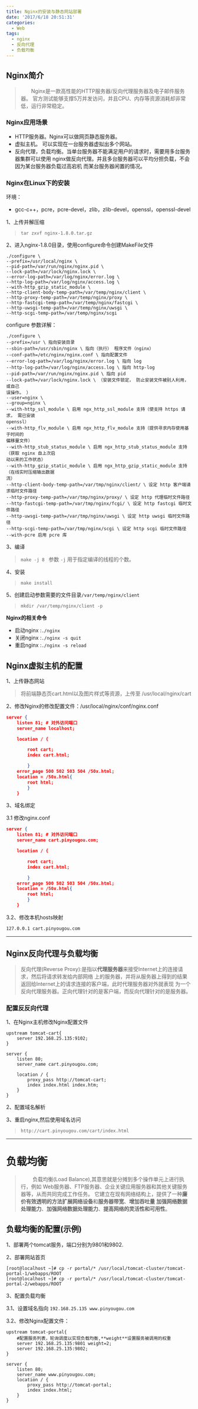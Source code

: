 ```yaml
---
title: Nginx的安装与静态网站部署
date: '2017/6/18 20:51:31'
categories:
  - Web
tags:
  - nginx
  - 反向代理
  - 负载均衡
---
```




## Nginx简介

>&emsp;&emsp;Nginx是一款高性能的HTTP服务器/反向代理服务器及电子邮件服务器。
官方测试能够支撑5万并发访问，并且CPU、内存等资源消耗却非常低，运行非常稳定。

### Nginx应用场景
- HTTP服务器。Nginx可以做网页静态服务器。
- 虚拟主机。 可以实现在一台服务器虚拟出多个网站。
- 反向代理，负载均衡。当单台服务器不能满足用户的请求时，需要用多台服务器集群可以使用
nginx做反向代理。并且多台服务器可以平均分担负载，不会因为某台服务器负载过高宕机
而某台服务器闲置的情况。

<!--More-->

### Nginx在Linux下的安装
环境：
- gcc-c++，pcre，pcre-devel，zlib，zlib-devel，openssl，openssl-devel

1、上传并解压缩
>`tar zxvf nginx-1.8.0.tar.gz`

2、进入nginx-1.8.0目录，使用configure命令创建MakeFile文件
```shell
./configure \
--prefix=/usr/local/nginx \
--pid-path=/var/run/nginx/nginx.pid \
--lock-path=/var/lock/nginx.lock \
--error-log-path=/var/log/nginx/error.log \
--http-log-path=/var/log/nginx/access.log \
--with-http_gzip_static_module \
--http-client-body-temp-path=/var/temp/nginx/client \
--http-proxy-temp-path=/var/temp/nginx/proxy \
--http-fastcgi-temp-path=/var/temp/nginx/fastcgi \
--http-uwsgi-temp-path=/var/temp/nginx/uwsgi \
--http-scgi-temp-path=/var/temp/nginx/scgi

```

configure 参数详解：
```shell
./configure \
--prefix=/usr \ 指向安装目录
--sbin-path=/usr/sbin/nginx \ 指向（执行） 程序文件（nginx）
--conf-path=/etc/nginx/nginx.conf \ 指向配置文件
--error-log-path=/var/log/nginx/error.log \ 指向 log
--http-log-path=/var/log/nginx/access.log \ 指向 http-log
--pid-path=/var/run/nginx/nginx.pid \ 指向 pid
--lock-path=/var/lock/nginx.lock \ （安装文件锁定， 防止安装文件被别人利用， 或自己
误操作。 ）
--user=nginx \
--group=nginx \
--with-http_ssl_module \ 启用 ngx_http_ssl_module 支持（使支持 https 请求， 需已安装
openssl）
--with-http_flv_module \ 启用 ngx_http_flv_module 支持（提供寻求内存使用基于时间的
偏移量文件）
--with-http_stub_status_module \ 启用 ngx_http_stub_status_module 支持（获取 nginx 自上次启
动以来的工作状态）
--with-http_gzip_static_module \ 启用 ngx_http_gzip_static_module 支持（在线实时压缩输出数据
流）
--http-client-body-temp-path=/var/tmp/nginx/client/ \ 设定 http 客户端请求临时文件路径
--http-proxy-temp-path=/var/tmp/nginx/proxy/ \ 设定 http 代理临时文件路径
--http-fastcgi-temp-path=/var/tmp/nginx/fcgi/ \ 设定 http fastcgi 临时文件路径
--http-uwsgi-temp-path=/var/tmp/nginx/uwsgi \ 设定 http uwsgi 临时文件路径
--http-scgi-temp-path=/var/tmp/nginx/scgi \ 设定 http scgi 临时文件路径
--with-pcre 启用 pcre 库
```
3、编译
>`make -j 8 `
参数 `-j` 用于指定编译的线程的个数。

4、安装
>`make install`

5、创建启动参数需要的文件目录`/var/temp/nginx/client`
>`mkdir /var/temp/nginx/client -p`

**Nginx的相关命令**
- 启动nginx :`./nginx`
- 关闭nginx :`./nginx -s quit`
- 重启nginx :`./nginx -s reload`

## Nginx虚拟主机的配置
1、上传静态网站
>将前端静态页cart.html以及图片样式等资源，上传至 /usr/local/nginx/cart

2、修改Nginx的修改配置文件：/usr/local/nginx/conf/nginx.conf
```json
server {
    listen 81; # 对外访问端口
    server_name localhost;

    location / {

        root cart;
        index cart.html;

        }
    error_page 500 502 503 504 /50x.html;
    location = /50x.html{
        root html;
        }
    }
```
3、域名绑定

3.1 修改nginx.conf
```json
server {
    listen 81; # 对外访问端口
    server_name cart.pinyougou.com;

    location / {

        root cart;
        index cart.html;

        }
    error_page 500 502 503 504 /50x.html;
    location = /50x.html{
        root html;
        }
    }
```
3.2、修改本机hosts映射
```shell
127.0.0.1 cart.pinyougou.com
```
---

## Nginx反向代理与负载均衡

> 反向代理(Reverse Proxy):是指以**代理服务器**来接受Internet上的连接请求，然后将请求转发给内部网络
上的服务器，并将从服务器上得到的结果返回给Internet上的请求连接的客户端，此时代理服务器对外就表现
为一个反向代理服务器。正向代理针对的是客户端，而反向代理针对的是服务器。

### 配置反反向代理
1、在Nginx主机修改Nginx配置文件
```shell
upstream tomcat-cart{
    server 192.168.25.135:9102;
}

server {
    listen 80;
    server_name cart.pinyougou.com;

    location / {
        proxy_pass http://tomcat-cart;
        index index.html index.htm;
    }
}
```
2、配置域名解析

3、重启nginx,然后使用域名访问
>`http://cart.pinyougou.com/cart/index.html`

---

# 负载均衡
>&emsp;&emsp; 负载均衡(Load Balance),其意思就是分摊到多个操作单元上进行执行，例如
Web服务器、FTP服务器、企业关键应用服务器和其他关键服务器等，从而共同完成工作任务。
它建立在现有网络结构上，提供了一种**廉价有效透明的方法扩展网络设备**和**服务器带宽**、**增加吞吐量**
**加强网络数据处理能力**、**加强网络数据处理能力**、**提高网络的灵活性和可用性**。

## 负载均衡的配置(示例)
1、部署两个tomcat服务，端口分别为9801和9802.

2、部署网站首页
```shell
[root@localhost ~]# cp -r portal/* /usr/local/tomcat-cluster/tomcat-portal-1/webapps/ROOT
[root@localhost ~]# cp -r portal/* /usr/local/tomcat-cluster/tomcat-portal-2/webapps/ROOT
```
3、配置负载均衡

3.1、设置域名指向
`192.168.25.135 www.pinyougou.com`

3.2、修改Nginx配置文件：
```shell
upstream tomcat-portal{
    #配置服务列表，轮询调度以实现负载均衡,**weight**设置服务被调用的权重
    server 192.168.25.135:9801 weight=2;
    server 192.168.25.135:9802;
}

server {
    listen 80;
    server_name www.pinyougou.com;
    location / {
        proxy_pass http://tomcat-portal;
        index index.html;
    }
}
```






